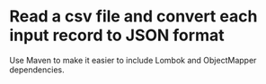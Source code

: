 # Read a csv file and convert each input record to JSON format
Use Maven to make it easier to include Lombok and ObjectMapper dependencies.

